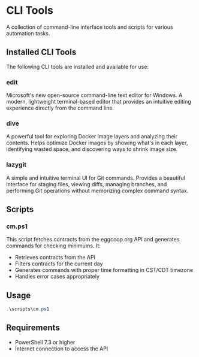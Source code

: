 # CLI Tools

A collection of command-line interface tools and scripts for various automation tasks.

## Installed CLI Tools

The following CLI tools are installed and available for use:

### edit
Microsoft's new open-source command-line text editor for Windows. A modern, lightweight terminal-based editor that provides an intuitive editing experience directly from the command line.

### dive
A powerful tool for exploring Docker image layers and analyzing their contents. Helps optimize Docker images by showing what's in each layer, identifying wasted space, and discovering ways to shrink image size.

### lazygit
A simple and intuitive terminal UI for Git commands. Provides a beautiful interface for staging files, viewing diffs, managing branches, and performing Git operations without memorizing complex command syntax.

## Scripts

### cm.ps1

This script fetches contracts from the eggcoop.org API and generates commands for checking minimums. It:

- Retrieves contracts from the API
- Filters contracts for the current day
- Generates commands with proper time formatting in CST/CDT timezone
- Handles error cases appropriately

## Usage

```powershell
.\scripts\cm.ps1
```

## Requirements

- PowerShell 7.3 or higher
- Internet connection to access the API
```
